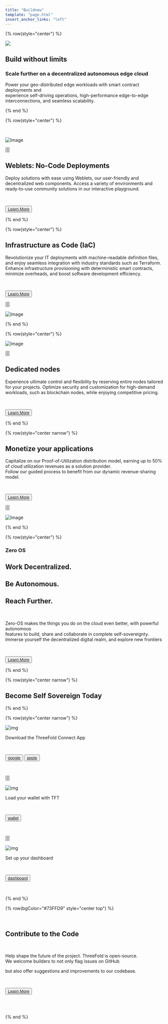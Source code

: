 ```yaml
---
title: "Buildnew"
template: "page.html"
insert_anchor_links: "left"
---
```


<!-- section 1  -->

{% row(style="center") %}

![](build.png#medium)

## Build without limits 
### Scale further on a decentralized autonomous edge cloud

Power your geo-distributed edge workloads with smart contract deployments and <br>
experience self-driving operations, high-performance edge-to-edge interconnections, and seamless scalability.


{% end %}

<!-- section 2  -->

{% row(style="center") %}

<br>

![Image](grid_people.jpeg#mx-auto)

|||

## Weblets: No-Code Deployments


Deploy solutions with ease using Weblets, our user-friendly and decentralized web components. Access a variety of environments and ready-to-use community solutions in our interactive playground.

<br>

<button> [Learn More](https://library.threefold.me/) </button>

{% end %}

<!-- section 3  -->

{% row(style="center") %}

## Infrastructure as Code (IaC)

Revolutionize your IT deployments with machine-readable definition files, and enjoy seamless integration with industry standards such as Terraform.  <br>
Enhance infrastructure provisioning with deterministic smart contracts, minimize overheads, and boost software development efficiency.

<br>

<button> [Learn More](https://library.threefold.me/) </button>


|||

![Image](grid_scaled.png#mx-auto)

{% end %}

{% row(style="center") %}

![Image](grid_new_internet.jpeg#mx-auto)

|||

## Dedicated nodes

Experience ultimate control and flexibility by reserving entire nodes tailored for your projects.
Optimize security and customization for high-demand workloads, such as blockchain nodes, while enjoying competitive pricing.

<br>

<button> [Learn More](https://library.threefold.me/) </button>

{% end %}


<!-- section 4 -->

{% row(style="center narrow") %}

## Monetize your applications

Capitalize on our Proof-of-Utilization distribution model, earning up to 50% of cloud utilization revenues as a solution provider.<br>
 Follow our guided process to benefit from our dynamic revenue-sharing model.

<br>

<button> [Learn More](https://library.threefold.me/) </button>

|||

![Image](mockup1.png#medium)

{% end %}


{% row(style="center") %}

### Zero OS

## Work Decentralized.
## Be Autonomous.
## Reach Further.

<br>

Zero-OS makes the things you do on the cloud even better, with powerful autonomous <br>
features to build, share and collaborate in complete self-sovereignty. <br>Immerse yourself the decentralized digital realm, and explore new frontiers

<br>

<button>[Learn More](https://threefold.io)</button>

{% end %}

{% row(style="center narrow") %}

## Become Self Sovereign Today

{% end %}

{% row(style="center narrow") %}

![img](down.png#medium)

Download the ThreeFold Connect App

<br>

<button>[google](https://threefold.io)</button> <button>[apple](https://threefold.io)</button>

<br>

|||

![img](top.png#medium)


Load your wallet with TFT

<br>

<button>[wallet](https://threefold.io)</button>

<br>

|||

![img](st.png#medium)


Set up your dashboard

<br>

<button>[dashboard](https://threefold.io)</button>

<br>

{% end %}

{% row(bgColor="#73FFD9" style="center top") %}

<br>

## Contribute to the Code

<br>

Help shape the future of the project. ThreeFold is open-source. 
<br>
We welcome builders to not only flag issues on GitHub 
<br>

but also offer suggestions and improvements to our codebase.

<br>


<button>[Learn More](https://threefold.io)</button>

<br>
<br>


{% end %}
